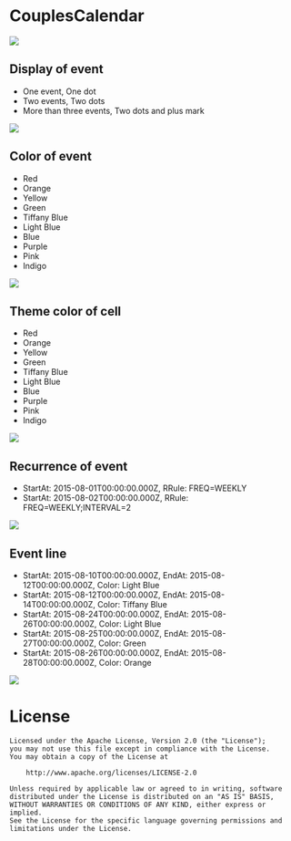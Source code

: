 # CouplesCalendar

![](https://raw.githubusercontent.com/yuyakaido/CouplesCalendar/master/screenshots/3.png)

## Display of event

- One event, One dot
- Two events, Two dots
- More than three events, Two dots and plus mark

![](https://raw.githubusercontent.com/yuyakaido/CouplesCalendar/master/screenshots/6.png)

## Color of event

- Red
- Orange
- Yellow
- Green
- Tiffany Blue
- Light Blue
- Blue
- Purple
- Pink
- Indigo

![](https://raw.githubusercontent.com/yuyakaido/CouplesCalendar/master/screenshots/5.png)

## Theme color of cell

- Red
- Orange
- Yellow
- Green
- Tiffany Blue
- Light Blue
- Blue
- Purple
- Pink
- Indigo

![](https://raw.githubusercontent.com/yuyakaido/CouplesCalendar/master/screenshots/4.png)

## Recurrence of event

- StartAt: 2015-08-01T00:00:00.000Z, RRule: FREQ=WEEKLY
- StartAt: 2015-08-02T00:00:00.000Z, RRule: FREQ=WEEKLY;INTERVAL=2

![](https://raw.githubusercontent.com/yuyakaido/CouplesCalendar/master/screenshots/2.png)

## Event line

- StartAt: 2015-08-10T00:00:00.000Z, EndAt: 2015-08-12T00:00:00.000Z, Color: Light Blue
- StartAt: 2015-08-12T00:00:00.000Z, EndAt: 2015-08-14T00:00:00.000Z, Color: Tiffany Blue
- StartAt: 2015-08-24T00:00:00.000Z, EndAt: 2015-08-26T00:00:00.000Z, Color: Light Blue
- StartAt: 2015-08-25T00:00:00.000Z, EndAt: 2015-08-27T00:00:00.000Z, Color: Green
- StartAt: 2015-08-26T00:00:00.000Z, EndAt: 2015-08-28T00:00:00.000Z, Color: Orange

![](https://raw.githubusercontent.com/yuyakaido/CouplesCalendar/master/screenshots/1.png)

# License
```
Licensed under the Apache License, Version 2.0 (the "License");
you may not use this file except in compliance with the License.
You may obtain a copy of the License at

    http://www.apache.org/licenses/LICENSE-2.0

Unless required by applicable law or agreed to in writing, software
distributed under the License is distributed on an "AS IS" BASIS,
WITHOUT WARRANTIES OR CONDITIONS OF ANY KIND, either express or implied.
See the License for the specific language governing permissions and
limitations under the License.
```
